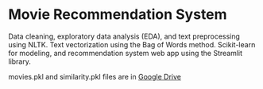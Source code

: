 # Movie Recommendation System

Data cleaning, exploratory data analysis (EDA), and text preprocessing using NLTK. Text vectorization using the Bag of Words method. Scikit-learn for modeling, and recommendation system web app using the Streamlit library.

movies.pkl and similarity.pkl files are in [Google Drive](https://drive.google.com/drive/folders/1vXnqKUK8U-t5S4UnwyFro24R0kJ6XFnU)